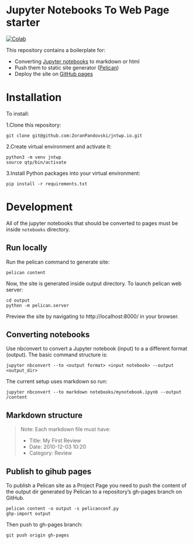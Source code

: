 # Jupyter Notebooks To Web Page starter

[![Colab](https://colab.research.google.com/assets/colab-badge.svg)](https://colab.research.google.com/github/ZoranPandovski/qtp.io/blob/master/notebooks/VIX_blend.ipynb)

This repository contains a boilerplate for:

* Converting [Jupyter notebooks](https://jupyter.org/) to markdown or html
* Push them to static site generator ([Pelican](http://docs.getpelican.com/en/3.6.3/index.html))
* Deploy the site on [GitHub pages](https://pages.github.com/) 

# Installation

To install:

1.Clone this repository:
```
git clone git@github.com:ZoranPandovski/jntwp.io.git
```
2.Create virtual environment and activate it:
```
python3 -m venv jntwp
source qtp/bin/activate
```
3.Install Python packages into your virtual environment: 
```
pip install -r requirements.txt
```
# Development

All of the jupyter notebooks that should be converted to pages must be inside `notebooks` directory. 

## Run locally

Run the pelican command to generate site:

```
pelican content
```
Now, the site is generated inside output directory. To launch pelican web server:

```
cd output
python -m pelican.server
```
Preview the site by navigating to http://localhost:8000/ in your browser.


## Converting notebooks 

Use nbconvert to convert a Jupyter notebook (input) to a a different format (output). The basic command structure is:

```
jupyter nbconvert --to <output format> <input notebook> --output <output_dir>
```
The current setup uses markdown so run:

```
jupyter nbconvert --to markdown notebooks/mynotebook.ipynb --output /content
```

## Markdown structure

> Note: Each markdown file must have:
> * Title: My First Review
> * Date: 2010-12-03 10:20
> * Category: Review

## Publish to gihub pages

To publish a Pelican site as a Project Page you need to push the content of the output dir generated by Pelican to a repository’s gh-pages branch on GitHub.

```
pelican content -o output -s pelicanconf.py
ghp-import output
```
Then push to gh-pages branch:
```
git push origin gh-pages
```

